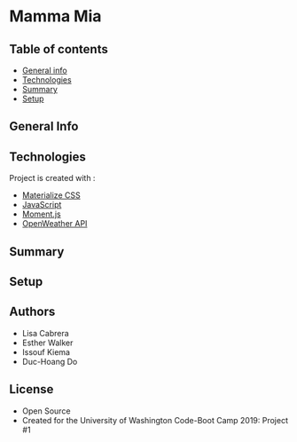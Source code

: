 # Mamma Mia

## Table of contents

- [General info](#general-info)
- [Technologies](#Technologies)
- [Summary](#Summary)
- [Setup](#Setup)

## General Info

## Technologies

Project is created with :

- [Materialize CSS](https://materializecss.com/)
- [JavaScript](https://www.javascript.com/)
- [Moment.js](https://momentjs.com/)
- [OpenWeather API](https://openweathermap.org/api)

## Summary

## Setup

## Authors

- Lisa Cabrera
- Esther Walker
- Issouf Kiema
- Duc-Hoang Do


## License

- Open Source
- Created for the University of Washington Code-Boot Camp 2019: Project #1